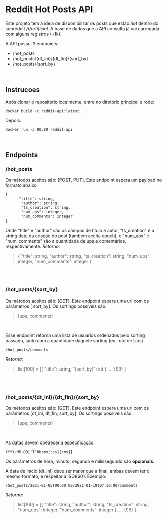 # Reddit Hot Posts API

Este projeto tem a ideia de disponibilizar os posts que estão *hot* dentro do subreddit */r/artificial*.
A base de dados que a API consulta já vai carregada com alguns registros (~1k).

A API possui 3 endpoints:
- /hot_posts 
- /hot_posts/{dt_ini}/{dt_fin}/{sort_by}
- /hot_posts/{sort_by}

<br />

## Instrucoes

Após clonar o repositório localmente, entre no diretório principal e rode:
```
docker build -t reddit-api:latest .
```
Depois:
```
docker run -p 80:80 reddit-api
```
<br />

## Endpoints


### **/hot_posts**

Os métodos aceitos são: [POST, PUT]. Este endpoint espera um payload no formato abaixo:
```
{
      "title": string,
       "author": string,
       "ts_creation": string,
       "num_ups": integer,
       "num_comments": integer
}
```

Onde "title" e "author" são os campos de título e autor, "ts_creation" é a string date da criação do post (também aceita epoch), e "num_ups" e "num_comments" são a quantidade de ups e comentários, respectivamente.
*Retorna:*
> {
>      "title": string,
>       "author": string,
>       "ts_creation": string,
>       "num_ups": integer,
>       "num_comments": integer
>    }

<br />

<br />

### **/hot_posts/{sort_by}**

Os métodos aceitos são: [GET]. Este endpoint espera uma url com os parâmetros [ sort_by]. 
Os sortings possíveis são:
> [ups, comments]

<br />

Esse endpoint retorna uma lista de usuários ordenados pelo sorting passado, junto com a quantidade daquele sorting (ex.: qtd de Ups)

```
/hot_posts/comments
```
*Retorna:*
> list[100] = [{
>      "title": string,
>       "{sort_by}": int
>    }, ... {99}
>]

<br />

<br />

### **/hot_posts/{dt_ini}/{dt_fin}/{sort_by}**
Os métodos aceitos são: [GET]. Este endpoint espera uma url com os parâmetros [dt_ini, dt_fin, sort_by]. 
Os sortings possíveis são:
> [ups, comments]

<br />

As datas devem obedecer a especificação:
```
YYYY-MM-DD['T'hh:mm[:ss][:ms]]
```

Os parâmetros de hora, minuto, segundo e milissegundo são **opcionais**.

A data de início (dt_ini) deve ser maior que a final, ambas devem ter o mesmo formato, e respeitar a ISO8601.
Exemplo:
```
/hot_posts/2021-01-05T00:00:00/2021-01-19T07:30:00/comments
```
*Retorna:*
> list[100] = [{
>      "title": string,
>       "author": string,
>       "ts_creation": string,
>       "num_ups": integer,
>       "num_comments": integer
>    }, ... {99}
>]


